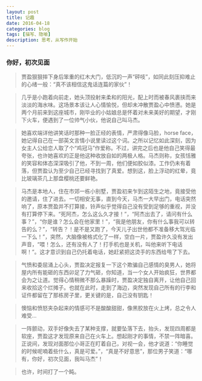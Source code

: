 ```yaml
---
layout: post
title: 记趣
date: 2016-04-18
categories: blog
tags: [描写、隐喻]
description: 思考，从写作开始
---
```


### 你好，初次见面

> 贾盈狠狠摔下身后笨重的红木大门，低沉的一声“砰吱”，如同此刻压抑难止的心绪一般：“真不该相信这鬼话连篇的家伙”！

> 几乎是小跑着向前走，她头顶投射来柔和的阳光，配上时而被春风裹挟而来淡淡的海水味。这场景本该让人心情愉悦，但却未冲散贾盈心中愤懑。她是两个月前来到这座城市，刚毕业的小姑娘总是怀着对未来美好的期望，才刚下火车，便遇到了一位帅气小伙，他说自己叫马杰。

> 她喜欢端详他讲笑话时那种一脸正经的表情，严肃得像马脸，horse face，她记得自己在一部英文言情小说里读过这个词。之所以记忆如此深刻，因为女主人公给恋人取了个“鸡冠马”作爱称。不过，讲完之后也是他自己笑得最夸张，也许她喜欢的正是他这种收放自如的两极人格。马杰则称，女孩恬雅的笑容和体态深深吸引了他，不到一周，他们便如胶似漆。工作仍未有着落，但贾盈认为至少自己已经寻找到了真爱。想到这，脸上浮动的红晕，竟比玻璃茶几上那盘樱桃还要鲜艳。

> 马杰是本地人，住在市郊一栋小别墅，贾盈初来乍到这陌生之地，竟接受他的邀请，住了进去。一切相安无事，直到今天，马杰一大早出门，电话突然响了，原本贾盈并不打算接，铃声似乎觉得自己没有受到足够的重视，并没有打算停下来。“死阿杰，怎么这么久才接！”，“阿杰出去了，请问有什么事？”，“你是谁？怎么会在他家里！”，“我是他朋友，你有什么事我可以转告的么？”，“转告？！是不是又跑了，今天儿子出世他都不准备移大驾光临一下么！”，突然，大脑像被格式化了一样，空白一片，贾盈许久没有发出声音，“喂！怎么，还有没有人了！打手机也是关机，叫他来听下电话啊！”。这才意识到自己仍托着电话，她赶紧把这烫手的东西给甩了下去。

> 气愤和委屈涌上心头，贾盈决定报复一下这个欺骗自己感情的臭男人，她将屋内所有能砸的东西卯足了力气砸，你知道，当一个女人开始疯狂，世界都会为之让道。觉得心情稍微不那么暴躁时，贾盈决定独自离开，让他自己回来收拾这个烂摊子。也就在此时，走到了海边，突然发现自己所有的行李和证件都留在了那栋房子里，更关键的是，自己没有钥匙！

> 懊恼和愤怒夹杂起来的情感可不是酸酸甜甜，像黑胶放在火上烤，总之令人难受...

> 一阵颤动，双手好像失去了某种支撑，就要坠落下去，抬头，发现四周都是软座，贾盈这才发现原来自己在火车上。想起刚才的事情，不禁一阵暗喜。正说间，发现对面那位小哥正在盯着自己，对视一会，他才说道：“你睡觉的时候呢喃着些什么，真是可爱。”，“真是不好意思”，那位男子笑道：“哪有，你好，初次见面，我叫马杰”！

> 也许，时间打了一个盹。
